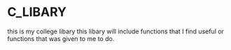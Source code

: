 # C_LIBARY

this is my college libary this libary will include functions that I find useful or functions that was given to me to do.
